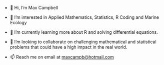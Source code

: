 - 👋 Hi, I’m Max Campbell

- 👀 I’m interested in Applied Mathematics, Statistics, R Coding and Marine Ecology

- 🌱 I’m currently learning more about R and solving differential equations.

- 💞️ I’m looking to collaborate on challenging mathematical and statistical problems that could have a high impact in the real world.

- 📫 Reach me on email at maxcampb@hotmail.com

<!---
maxcampb/maxcampb is a ✨ special ✨ repository because its `README.md` (this file) appears on your GitHub profile.
You can click the Preview link to take a look at your changes.
--->
